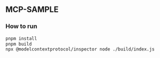 ## MCP-SAMPLE

### How to run

```sh
pnpm install
pnpm build
npx @modelcontextprotocol/inspector node ./build/index.js
```
